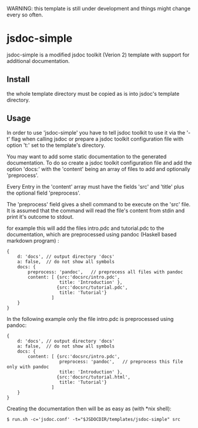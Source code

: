 
WARNING: this template is still under development and things might change every so often.

jsdoc-simple
============

jsdoc-simple is a modified jsdoc toolkit (Verion 2) template with support for 
additional documentation.

## Install ##

the whole template directory must be copied as is into jsdoc's template directory.

## Usage ##

In order to use 'jsdoc-simple' you have to tell jsdoc toolkit to use it via
the '-t' flag when calling jsdoc or prepare a jsdoc toolkit configuration file 
with option 't:' set to the template's directory.

You may want to add some static documentation to the generated documentation. To do
so create a jsdoc toolkit configuration file and add the option 'docs:' with
the 'content' being an array of files to add and optionally 'preprocess'.

Every Entry in the 'content' array must have the fields 'src' and 'title' plus
the optional field 'preprocess'.

The 'preprocess' field gives a shell command to be execute on the 'src' file. It
is assumed that the command will read the file's content from stdin and print
it's outcome to stdout.

for example this will add the files intro.pdc and tutorial.pdc to the
documentation, which are preprocessed using pandoc (Haskell based markdown
program) :

    {
        d: 'docs', // output directory 'docs'
        a: false,  // do not show all symbols
        docs: {
            preprocess: 'pandoc',   // preprocess all files with pandoc
            content: [ {src:'docsrc/intro.pdc',
                        title: 'Introduction' },
                       {src:'docsrc/tutorial.pdc',
                        title: 'Tutorial'}
                     ]
        }
    }

In the following example only the file intro.pdc is preprocessed using pandoc:

    {
        d: 'docs', // output directory 'docs'
        a: false,  // do not show all symbols
        docs: {
            content: [ {src:'docsrc/intro.pdc',
                        preprocess: 'pandoc',   // preprocess this file only with pandoc
                        title: 'Introduction' },
                       {src:'docsrc/tutorial.html',
                        title: 'Tutorial'}
                     ]
        }
    }

Creating the documentation then will be as easy as (with *nix shell):

    $ run.sh -c='jsdoc.conf' -t="$JSDOCDIR/templates/jsdoc-simple" src

